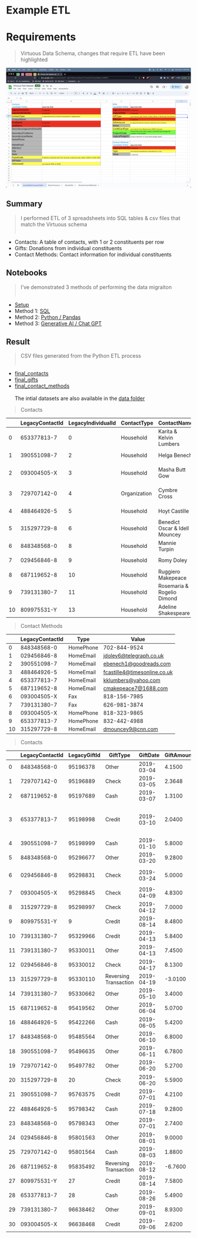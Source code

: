 # Example ETL

<!-- WARNING: THIS FILE WAS AUTOGENERATED! DO NOT EDIT! -->

# Requirements

> Virtuous Data Schema, changes that require ETL have been highlighted

![alternative text](images/virtuous_requirements.png)

## Summary

> I performed ETL of 3 spreadsheets into SQL tables & csv files that
> match the Virtuous schema <br> <br>

- Contacts: A table of contacts, with 1 or 2 constituents per row
- Gifts: Donations from individual constituents
- Contact Methods: Contact information for individual constituents

## Notebooks

> I’ve demonstrated 3 methods of performing the data migraiton <br> <br>

- [Setup](/00_Setup.ipynb) <br>
- Method 1: [SQL](01_SQL_Solution.ipynb) <br>
- Method 2: [Python / Pandas](02_Pandas_Solution.ipynb) <br>
- Method 3: [Generative AI / Chat GPT](03_Gpt_Solution.ipynb) <br>

## Result

> CSV files generated from the Python ETL process <br> <br>

- [final_contacts](data/final_contacts.csv)
- [final_gifts](data/final_gifts.csv)
- [final_contact_methods](data/final_contact_methods.csv) <br> <br> The
  intial datasets are also available in the [data folder](data/)

> Contacts

<div>
<style scoped>
    .dataframe tbody tr th:only-of-type {
        vertical-align: middle;
    }
&#10;    .dataframe tbody tr th {
        vertical-align: top;
    }
&#10;    .dataframe thead th {
        text-align: right;
    }
</style>

|     | LegacyContactId | LegacyIndividualId | ContactType  | ContactName                    | FirstName | LastName    | SecondaryLegacyIndividualId | SecondaryFirstName | SecondaryLastName | HomePhone    | HomeEmail                    | Address1              | City         | State | PostalCode | IsPrivate | IsDeceased |
|-----|-----------------|--------------------|--------------|--------------------------------|-----------|-------------|-----------------------------|--------------------|-------------------|--------------|------------------------------|-----------------------|--------------|-------|------------|-----------|------------|
| 0   | 653377813-7     | 0                  | Household    | Karita & Kelvin Lumbers        | Karita    | Lumbers     | 1.0                         | Kelvin             | Lumbers           | 832-442-4988 | kklumbers@yahoo.com          | 4 Bunting Parkway     | Washington   | DC    |            | True      | False      |
| 1   | 390551098-7     | 2                  | Household    | Helga Benech                   | Helga     | Benech      |                             |                    |                   |              | ebenech1@goodreads.com       | 48684 Jenifer Way     | Las Vegas    | NV    | 89130.0    | False     | False      |
| 2   | 093004505-X     | 3                  | Household    | Masha Butt Gow                 | Masha     | Butt Gow    |                             |                    |                   | 818-323-9865 |                              | 353 Schmedeman Park   | Indianapolis | IN    |            | False     | False      |
| 3   | 729707142-0     | 4                  | Organization | Cymbre Cross                   | Cymbre    | Cross       |                             |                    |                   |              |                              | 2055 Lakewood Parkway | Camden       | NJ    |            | False     | False      |
| 4   | 488464926-5     | 5                  | Household    | Hoyt Castille                  | Hoyt      | Castille    |                             |                    |                   |              | fcastille4@timesonline.co.uk | 37 8th Trail          | Grand Rapids | MI    | 49560.0    | False     | False      |
| 5   | 315297729-8     | 6                  | Household    | Benedict Oscar & Idell Mouncey | Benedict  | Oscar       | 7.0                         | Idell              | Mouncey           |              | dmouncey9@cnn.com            | 4225 Madison Ave      | Boise        | ID    |            | False     | False      |
| 6   | 848348568-0     | 8                  | Household    | Mannie Turpin                  | Mannie    | Turpin      |                             |                    |                   | 702-844-9524 |                              |                       |              | NV    |            | False     | True       |
| 7   | 029456846-8     | 9                  | Household    | Romy Doley                     | Romy      | Doley       |                             |                    |                   |              | jdoley6@telegraph.co.uk      | 608 Old Shore Alley   | Marietta     | GA    | 30066.0    | False     | False      |
| 8   | 687119652-8     | 10                 | Household    | Ruggiero Makepeace             | Ruggiero  | Makepeace   |                             |                    |                   |              | cmakepeace7@1688.com         | 15 Sunbrook Center    | Omaha        | NE    | 68164.0    | False     | False      |
| 9   | 739131380-7     | 11                 | Household    | Rosemaria & Rogelio Dimond     | Rosemaria | Dimond      | 12.0                        | Rogelio            | Dimond            |              |                              |                       | Juneau       | AK    |            | False     | False      |
| 10  | 809975531-Y     | 13                 | Household    | Adeline Shakespeare            | Adeline   | Shakespeare |                             |                    |                   |              |                              |                       |              |       |            | False     | False      |

</div>

> Contact Methods

<div>
<style scoped>
    .dataframe tbody tr th:only-of-type {
        vertical-align: middle;
    }
&#10;    .dataframe tbody tr th {
        vertical-align: top;
    }
&#10;    .dataframe thead th {
        text-align: right;
    }
</style>

|     | LegacyContactId | Type      | Value                        |
|-----|-----------------|-----------|------------------------------|
| 0   | 848348568-0     | HomePhone | 702-844-9524                 |
| 1   | 029456846-8     | HomeEmail | jdoley6@telegraph.co.uk      |
| 2   | 390551098-7     | HomeEmail | ebenech1@goodreads.com       |
| 3   | 488464926-5     | HomeEmail | fcastille4@timesonline.co.uk |
| 4   | 653377813-7     | HomeEmail | kklumbers@yahoo.com          |
| 5   | 687119652-8     | HomeEmail | cmakepeace7@1688.com         |
| 6   | 093004505-X     | Fax       | 818-156-7985                 |
| 7   | 739131380-7     | Fax       | 626-981-3874                 |
| 8   | 093004505-X     | HomePhone | 818-323-9865                 |
| 9   | 653377813-7     | HomePhone | 832-442-4988                 |
| 10  | 315297729-8     | HomeEmail | dmouncey9@cnn.com            |

</div>

> Contacts

<div>
<style scoped>
    .dataframe tbody tr th:only-of-type {
        vertical-align: middle;
    }
&#10;    .dataframe tbody tr th {
        vertical-align: top;
    }
&#10;    .dataframe thead th {
        text-align: right;
    }
</style>

|     | LegacyContactId | LegacyGiftId | GiftType              | GiftDate   | GiftAmount | Notes                     | CreditCardType | Project1Code       | Project2Code     | LegacyPledgeID |
|-----|-----------------|--------------|-----------------------|------------|------------|---------------------------|----------------|--------------------|------------------|----------------|
| 0   | 848348568-0     | 95196378     | Other                 | 2019-03-04 | 4.1500     |                           |                |                    |                  | 0              |
| 1   | 729707142-0     | 95196889     | Check                 | 2019-03-05 | 2.3648     |                           |                | ChildSponsorship   |                  | 1              |
| 2   | 687119652-8     | 95197689     | Cash                  | 2019-03-07 | 1.3100     |                           |                |                    |                  | 2              |
| 3   | 653377813-7     | 95198998     | Credit                | 2019-03-10 | 2.0400     | In honor of Mannie Turpin | AMEX           |                    |                  | 3              |
| 4   | 390551098-7     | 95198999     | Cash                  | 2019-01-10 | 5.8000     |                           |                |                    |                  | 89752384       |
| 5   | 848348568-0     | 95296677     | Other                 | 2019-03-20 | 9.2800     |                           |                | General            | ReliefFund       | 5              |
| 6   | 029456846-8     | 95298831     | Check                 | 2019-03-24 | 5.0000     | ACH check \#7687          |                |                    |                  | 6              |
| 7   | 093004505-X     | 95298845     | Check                 | 2019-04-09 | 4.8300     |                           |                |                    |                  | 7              |
| 8   | 315297729-8     | 95298997     | Check                 | 2019-04-12 | 7.0000     |                           |                | SchoolSupplies2019 |                  | 8              |
| 9   | 809975531-Y     | 9            | Credit                | 2019-08-14 | 8.4800     |                           | AMEX           |                    |                  | 9              |
| 10  | 739131380-7     | 95329966     | Credit                | 2019-04-13 | 5.8400     |                           | Visa           |                    |                  | 10             |
| 11  | 739131380-7     | 95330011     | Other                 | 2019-04-13 | 7.4500     |                           |                |                    |                  | 11             |
| 12  | 029456846-8     | 95330012     | Check                 | 2019-04-17 | 8.1300     |                           |                | Mentorship2023     |                  | 12             |
| 13  | 315297729-8     | 95330110     | Reversing Transaction | 2019-04-19 | -3.0100    |                           |                |                    |                  | 13             |
| 14  | 739131380-7     | 95330662     | Other                 | 2019-05-10 | 3.4000     |                           |                |                    |                  | 14             |
| 15  | 687119652-8     | 95419562     | Other                 | 2019-06-04 | 5.0700     |                           |                |                    |                  | 15             |
| 16  | 488464926-5     | 95422266     | Cash                  | 2019-06-05 | 5.4200     |                           |                | GeneralFund        |                  | 16             |
| 17  | 848348568-0     | 95485564     | Other                 | 2019-06-10 | 6.8000     |                           |                |                    |                  | 57398862       |
| 18  | 390551098-7     | 95496635     | Other                 | 2019-06-11 | 6.7800     |                           |                |                    |                  | 18             |
| 19  | 729707142-0     | 95497782     | Other                 | 2019-06-20 | 5.2700     |                           |                |                    |                  | 19             |
| 20  | 315297729-8     | 20           | Check                 | 2019-06-20 | 5.5900     |                           |                |                    |                  | 65139856       |
| 21  | 390551098-7     | 95763575     | Credit                | 2019-07-01 | 4.2100     |                           | Mastercard     |                    |                  | 21             |
| 22  | 488464926-5     | 95798342     | Cash                  | 2019-07-18 | 9.2800     |                           |                |                    |                  | 22             |
| 23  | 848348568-0     | 95798343     | Other                 | 2019-07-01 | 2.7400     |                           |                |                    |                  | 23             |
| 24  | 029456846-8     | 95801563     | Other                 | 2019-08-01 | 9.0000     |                           |                |                    |                  | 24             |
| 25  | 729707142-0     | 95801564     | Cash                  | 2019-08-03 | 1.8800     |                           |                |                    |                  | 25             |
| 26  | 687119652-8     | 95835492     | Reversing Transaction | 2019-08-12 | -6.7600    |                           |                |                    |                  | 26             |
| 27  | 809975531-Y     | 27           | Credit                | 2019-08-14 | 7.5800     |                           | Mastercard     | Color run          | ChildSponsorship | 27             |
| 28  | 653377813-7     | 28           | Cash                  | 2019-08-26 | 5.4900     |                           |                |                    |                  | 28             |
| 29  | 739131380-7     | 96638462     | Other                 | 2019-09-01 | 8.9300     |                           |                | ReliefFund         |                  | 29             |
| 30  | 093004505-X     | 96638468     | Credit                | 2019-09-06 | 2.6200     |                           | Discover       |                    |                  | 30             |

</div>
